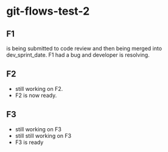 # git-flows-test-2

## F1
is being submitted to code review and then being merged into dev_sprint_date.
F1 had a bug and developer is resolving.

## F2
- still working on F2.
- F2 is now ready.

## F3
- still working on F3
- still still working on F3
- F3 is ready
